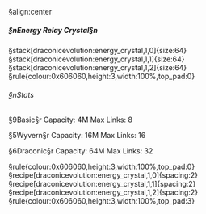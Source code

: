 §align:center
##### §nEnergy Relay Crystal§n
§stack[draconicevolution:energy_crystal,1,0]{size:64} §stack[draconicevolution:energy_crystal,1,1]{size:64} §stack[draconicevolution:energy_crystal,1,2]{size:64}
§rule{colour:0x606060,height:3,width:100%,top_pad:0}
###### §nStats

§9Basic§r
Capacity: 4M
Max Links: 8 

§5Wyvern§r
Capacity: 16M
Max Links: 16 

§6Draconic§r
Capacity: 64M
Max Links: 32

§rule{colour:0x606060,height:3,width:100%,top_pad:0}
§recipe[draconicevolution:energy_crystal,1,0]{spacing:2}§recipe[draconicevolution:energy_crystal,1,1]{spacing:2}§recipe[draconicevolution:energy_crystal,1,2]{spacing:2}
§rule{colour:0x606060,height:3,width:100%,top_pad:3}